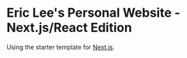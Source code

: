 # Eric Lee's Personal Website - Next.js/React Edition

Using the starter template for [Next.js](https://nextjs.org/learn).

